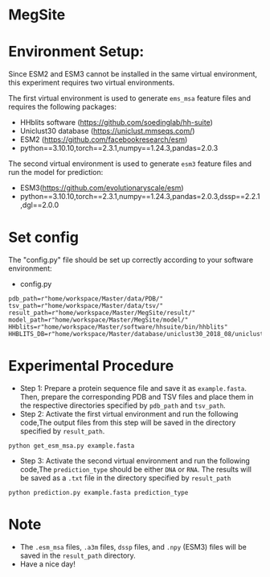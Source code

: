 # MegSite
# Environment Setup:
Since ESM2 and ESM3 cannot be installed in the same virtual environment, this experiment requires two virtual environments.

The first virtual environment is used to generate `ems_msa` feature files and requires the following packages:

- HHblits software (https://github.com/soedinglab/hh-suite)
- Uniclust30 database (https://uniclust.mmseqs.com/)
- ESM2 (https://github.com/facebookresearch/esm)
- python==3.10.10,torch==2.3.1,numpy==1.24.3,pandas=2.0.3

The second virtual environment is used to generate `esm3` feature files and run the model for prediction:

- ESM3(https://github.com/evolutionaryscale/esm)
- python==3.10.10,torch==2.3.1,numpy==1.24.3,pandas=2.0.3,dssp==2.2.1,dgl==2.0.0


# Set config
The "config.py" file should be set up correctly according to your software environment:

* config.py
 ``` 
pdb_path=r"home/workspace/Master/data/PDB/"
tsv_path=r"home/workspace/Master/data/tsv/"
result_path=r"home/workspace/Master/MegSite/result/"
model_path=r"home/workspace/Master/MegSite/model/"
HHblits=r"home/workspace/Master/software/hhsuite/bin/hhblits"
HHBLITS_DB=r"home/workspace/Master/database/uniclust30_2018_08/uniclust30_2018_08"
 ```

 # Experimental Procedure
- Step 1: Prepare a protein sequence file and save it as `example.fasta`. Then, prepare the corresponding PDB and TSV files and place them in the respective directories specified by `pdb_path` and `tsv_path`.
- Step 2: Activate the first virtual environment and run the following code,The output files from this step will be saved in the directory specified by `result_path`.
 ``` 
 python get_esm_msa.py example.fasta
 ```
- Step 3: Activate the second virtual environment and run the following code,The `prediction_type` should be either `DNA` or `RNA`. The results will be saved as a `.txt` file in the directory specified by `result_path`

```
python prediction.py example.fasta prediction_type
```

# Note
- The `.esm_msa` files, `.a3m` files, `dssp` files, and `.npy` (ESM3) files will be saved in the `result_path` directory.
- Have a nice day!

